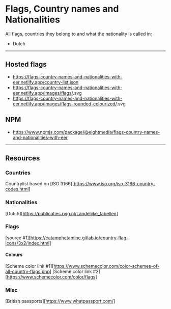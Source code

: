 # Flags, Country names and Nationalities
All flags, countries they belong to and what the nationality is called in:
- Dutch


---

## Hosted flags
* https://flags-country-names-and-nationalities-with-eer.netlify.app/country-list.json
* https://flags-country-names-and-nationalities-with-eer.netlify.app/images/flags/<countrycode>.svg
* https://flags-country-names-and-nationalities-with-eer.netlify.app/images/flags-rounded-colourized/<countrycode>.svg

## NPM
* https://www.npmjs.com/package/@eightmedia/flags-country-names-and-nationalities-with-eer

---

## Resources
### Countries
Countrylist based on [ISO 3166][https://www.iso.org/iso-3166-country-codes.html]

### Nationalities
[Dutch][https://publicaties.rvig.nl/Landelijke_tabellen]

### Flags
[source #1][https://catamphetamine.gitlab.io/country-flag-icons/3x2/index.html]

#### Colours
[Scheme color link #1][https://www.schemecolor.com/color-schemes-of-all-country-flags.php]
[Scheme color link #2][https://www.schemecolor.com/color/flags]

### Misc
[British passports][https://www.whatpassport.com/]

